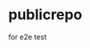 # publicrepo
for e2e test



























































































































































































































































































































































































































































































































































































































































































































































































































































































































































































































































































































































































































































































































































































































































































































































































































































































